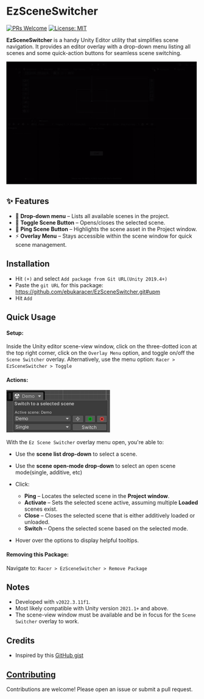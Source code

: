 # EzSceneSwitcher

[![PRs Welcome](https://img.shields.io/badge/PRs-welcome-blue)](http://makeapullrequest.com) [![License: MIT](https://img.shields.io/badge/License-MIT-blue)](https://ebukaracer.github.io/ebukaracer/md/LICENSE.html)

**EzSceneSwitcher** is a handy Unity Editor utility that simplifies scene navigation. It provides an editor overlay with a drop-down menu listing all scenes and some quick-action buttons for seamless scene switching.

![gif-v1.0.0](https://raw.githubusercontent.com/ebukaracer/ebukaracer/unlisted/EzSceneSwitcher-Images/Preview.gif)

## ✨ Features
- 📜 **Drop-down menu** – Lists all available scenes in the project.
- 🔄 **Toggle Scene Button** – Opens/closes the selected scene.
- 🎯 **Ping Scene Button** – Highlights the scene asset in the Project window.
- ⚡ **Overlay Menu** – Stays accessible within the scene window for quick scene management.

## Installation

- Hit `(+)` and select `Add package from Git URL(Unity 2019.4+)` 
- Paste the `git URL` for this package: https://github.com/ebukaracer/EzSceneSwitcher.git#upm 
- Hit `Add`

## Quick Usage

#### Setup:

Inside the Unity editor scene-view window, click on the three-dotted icon at the top right corner, click on the `Overlay Menu` option, and toggle on/off the `Scene Switcher` overlay. Alternatively, use the menu option: `Racer > EzSceneSwitcher > Toggle`
#### Actions:

![img-v1.1.0](https://raw.githubusercontent.com/ebukaracer/ebukaracer/unlisted/EzSceneSwitcher-Images/Overlay.png)

With the `Ez Scene Switcher` overlay menu open, you're able to:
- Use the **scene list drop-down** to select a scene.
- Use the **scene open-mode drop-down** to select an open scene mode(single, additive, etc)
- Click:
    - **Ping** – Locates the selected scene in the **Project window**.
    - **Activate** – Sets the selected scene active, assuming multiple **Loaded** scenes exist.
    - **Close** – Closes the selected scene that is either additively loaded or unloaded.
    - **Switch** – Opens the selected scene based on the selected mode.

- Hover over the options to display helpful tooltips.

#### Removing this Package:

Navigate to: `Racer > EzSceneSwitcher > Remove Package`

## Notes

- Developed with `v2022.3.11f1`.
- Most likely compatible with Unity version `2021.1+` and above.
- The scene-view window must be available and be in focus for the `Scene Switcher` overlay to work.
## Credits

- Inspired by this [GitHub gist](https://gist.github.com/alexanderameye/c1f99c6b84162697beedc8606027ed9c)

## [Contributing](https://ebukaracer.github.io/ebukaracer/md/CONTRIBUTING.html)  

Contributions are welcome! Please open an issue or submit a pull request.